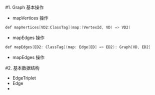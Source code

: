 #1. Graph 基本操作
* mapVertices 操作
```java
def mapVertices[VD2:ClassTag](map:(VertexId, VD) => VD2)
```
* mapEdges 操作
```java
def mapEdges[ED2: ClassTag](map: Edge[ED] => ED2): Graph[VD, ED2]
```
* mapEdges 操作

#2. 基本数据结构
* EdgeTriplet
* Edge
* 
